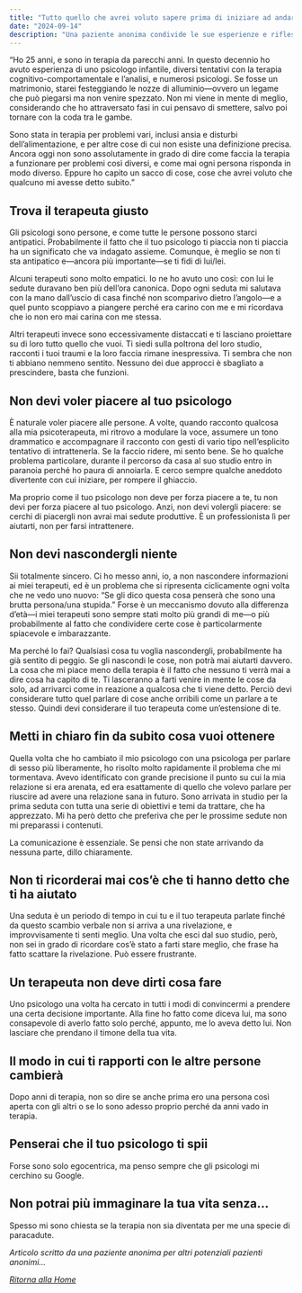 ```yaml
---
title: "Tutto quello che avrei voluto sapere prima di iniziare ad andare dallo psicologo"
date: "2024-09-14"
description: "Una paziente anonima condivide le sue esperienze e riflessioni sulla terapia psicologica."
---
```


“Ho 25 anni, e sono in terapia da parecchi anni. In questo decennio ho avuto esperienza di uno psicologo infantile, diversi tentativi con la terapia cognitivo-comportamentale e l’analisi, e numerosi psicologi. Se fosse un matrimonio, starei festeggiando le nozze di alluminio—ovvero un legame che può piegarsi ma non venire spezzato. Non mi viene in mente di meglio, considerando che ho attraversato fasi in cui pensavo di smettere, salvo poi tornare con la coda tra le gambe.

Sono stata in terapia per problemi vari, inclusi ansia e disturbi dell’alimentazione, e per altre cose di cui non esiste una definizione precisa. Ancora oggi non sono assolutamente in grado di dire come faccia la terapia a funzionare per problemi così diversi, e come mai ogni persona risponda in modo diverso. Eppure ho capito un sacco di cose, cose che avrei voluto che qualcuno mi avesse detto subito.”

## Trova il terapeuta giusto

Gli psicologi sono persone, e come tutte le persone possono starci antipatici. Probabilmente il fatto che il tuo psicologo ti piaccia non ti piaccia ha un significato che va indagato assieme. Comunque, è meglio se non ti sta antipatico e—ancora più importante—se ti fidi di lui/lei.

Alcuni terapeuti sono molto empatici. Io ne ho avuto uno così: con lui le sedute duravano ben più dell’ora canonica. Dopo ogni seduta mi salutava con la mano dall’uscio di casa finché non scomparivo dietro l’angolo—e a quel punto scoppiavo a piangere perché era carino con me e mi ricordava che io non ero mai carina con me stessa.

Altri terapeuti invece sono eccessivamente distaccati e ti lasciano proiettare su di loro tutto quello che vuoi. Ti siedi sulla poltrona del loro studio, racconti i tuoi traumi e la loro faccia rimane inespressiva. Ti sembra che non ti abbiano nemmeno sentito. Nessuno dei due approcci è sbagliato a prescindere, basta che funzioni.

## Non devi voler piacere al tuo psicologo

È naturale voler piacere alle persone. A volte, quando racconto qualcosa alla mia psicoterapeuta, mi ritrovo a modulare la voce, assumere un tono drammatico e accompagnare il racconto con gesti di vario tipo nell’esplicito tentativo di intrattenerla. Se la faccio ridere, mi sento bene. Se ho qualche problema particolare, durante il percorso da casa al suo studio entro in paranoia perché ho paura di annoiarla. E cerco sempre qualche aneddoto divertente con cui iniziare, per rompere il ghiaccio.

Ma proprio come il tuo psicologo non deve per forza piacere a te, tu non devi per forza piacere al tuo psicologo. Anzi, non devi volergli piacere: se cerchi di piacergli non avrai mai sedute produttive. È un professionista lì per aiutarti, non per farsi intrattenere.

## Non devi nascondergli niente

Sii totalmente sincero. Ci ho messo anni, io, a non nascondere informazioni ai miei terapeuti, ed è un problema che si ripresenta ciclicamente ogni volta che ne vedo uno nuovo: “Se gli dico questa cosa penserà che sono una brutta persona/una stupida.” Forse è un meccanismo dovuto alla differenza d’età—i miei terapeuti sono sempre stati molto più grandi di me—o più probabilmente al fatto che condividere certe cose è particolarmente spiacevole e imbarazzante.

Ma perché lo fai? Qualsiasi cosa tu voglia nascondergli, probabilmente ha già sentito di peggio. Se gli nascondi le cose, non potrà mai aiutarti davvero. La cosa che mi piace meno della terapia è il fatto che nessuno ti verrà mai a dire cosa ha capito di te. Ti lasceranno a farti venire in mente le cose da solo, ad arrivarci come in reazione a qualcosa che ti viene detto. Perciò devi considerare tutto quel parlare di cose anche orribili come un parlare a te stesso. Quindi devi considerare il tuo terapeuta come un’estensione di te.

## Metti in chiaro fin da subito cosa vuoi ottenere

Quella volta che ho cambiato il mio psicologo con una psicologa per parlare di sesso più liberamente, ho risolto molto rapidamente il problema che mi tormentava. Avevo identificato con grande precisione il punto su cui la mia relazione si era arenata, ed era esattamente di quello che volevo parlare per riuscire ad avere una relazione sana in futuro. Sono arrivata in studio per la prima seduta con tutta una serie di obiettivi e temi da trattare, che ha apprezzato. Mi ha però detto che preferiva che per le prossime sedute non mi preparassi i contenuti.

La comunicazione è essenziale. Se pensi che non state arrivando da nessuna parte, dillo chiaramente.

## Non ti ricorderai mai cos’è che ti hanno detto che ti ha aiutato

Una seduta è un periodo di tempo in cui tu e il tuo terapeuta parlate finché da questo scambio verbale non si arriva a una rivelazione, e improvvisamente ti senti meglio. Una volta che esci dal suo studio, però, non sei in grado di ricordare cos’è stato a farti stare meglio, che frase ha fatto scattare la rivelazione. Può essere frustrante.

## Un terapeuta non deve dirti cosa fare

Uno psicologo una volta ha cercato in tutti i modi di convincermi a prendere una certa decisione importante. Alla fine ho fatto come diceva lui, ma sono consapevole di averlo fatto solo perché, appunto, me lo aveva detto lui. Non lasciare che prendano il timone della tua vita.

## Il modo in cui ti rapporti con le altre persone cambierà

Dopo anni di terapia, non so dire se anche prima ero una persona così aperta con gli altri o se lo sono adesso proprio perché da anni vado in terapia.

## Penserai che il tuo psicologo ti spii

Forse sono solo egocentrica, ma penso sempre che gli psicologi mi cerchino su Google.

## Non potrai più immaginare la tua vita senza…

Spesso mi sono chiesta se la terapia non sia diventata per me una specie di paracadute.

*Articolo scritto da una paziente anonima per altri potenziali pazienti anonimi…*


*[Ritorna alla Home](/)*
